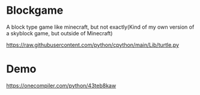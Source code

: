 # Blockgame
A block type game like minecraft, but not exactly(Kind of my own version of a skyblock game, but outside of Minecraft)

https://raw.githubusercontent.com/python/cpython/main/Lib/turtle.py

# Demo

https://onecompiler.com/python/43teb8kaw
